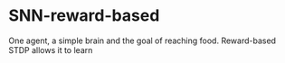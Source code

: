 # SNN-reward-based
One agent, a simple brain and the goal of reaching food. Reward-based STDP allows it to learn
